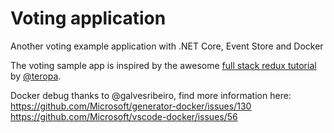 # Voting application
Another voting example application with .NET Core, Event Store and Docker

The voting sample app is inspired by the awesome [full stack redux tutorial](https://teropa.info/blog/2015/09/10/full-stack-redux-tutorial.html) by [@teropa](https://github.com/teropa).


Docker debug thanks to @galvesribeiro, find more information here:
<https://github.com/Microsoft/generator-docker/issues/130>
<https://github.com/Microsoft/vscode-docker/issues/56>